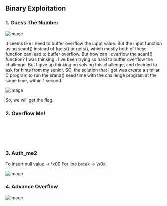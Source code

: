 
## Binary Exploitation
### 1. Guess The Number 


![image](https://user-images.githubusercontent.com/59368650/121239344-b4abb400-c8cb-11eb-8501-efa3afb91954.png)


It seems like I need to buffer overflow the input value. But the input function using scanf() instead of fgets() or gets(), which mostly both of these function can lead to buffer overflow. But how can I overflow the scanf() function? I was thinking..
I've been trying so hard to buffer overflow the challenge. 
But I give up thinking on solving this challenge, and decided to ask for hints from my senior.
SO, the solution that I got was create a similar C program to run the srand() seed time with the challenge program at the same time, within 1 second.

![image](https://user-images.githubusercontent.com/59368650/121240703-351ee480-c8cd-11eb-91db-f85b7e610939.png)

So, we will get the flag.

### 2. Overflow Me!

<br>
<br>
<br>
<br>

### 3. Auth_me2

To insert null value -> \x00
For line break -> \x0a

![image](https://user-images.githubusercontent.com/59368650/121302948-07698800-c92d-11eb-808b-e9ee5ba59da7.png)


### 4. Advance Overflow

![image](https://user-images.githubusercontent.com/59368650/121303074-33850900-c92d-11eb-8e86-ac1add2b1421.png)
